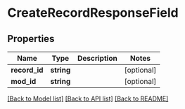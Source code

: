 # CreateRecordResponseField

## Properties
Name | Type | Description | Notes
------------ | ------------- | ------------- | -------------
**record_id** | **string** |  | [optional] 
**mod_id** | **string** |  | [optional] 

[[Back to Model list]](../README.md#documentation-for-models) [[Back to API list]](../README.md#documentation-for-api-endpoints) [[Back to README]](../README.md)


